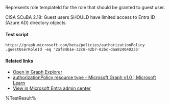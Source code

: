 Represents role templateId for the role that should be granted to guest user.

CISA SCuBA 2.18: Guest users SHOULD have limited access to Entra ID (Azure AD) directory objects.

#### Test script
```
https://graph.microsoft.com/beta/policies/authorizationPolicy
.guestUserRoleId -eq '2af84b1e-32c8-42b7-82bc-daa82404023b'
```

#### Related links

- [Open in Graph Explorer](https://developer.microsoft.com/en-us/graph/graph-explorer?request=policies/authorizationPolicy&method=GET&version=beta&GraphUrl=https://graph.microsoft.com)
- [authorizationPolicy resource type - Microsoft Graph v1.0 | Microsoft Learn](https://learn.microsoft.com/en-us/graph/api/resources/authorizationpolicy)
- [View in Microsoft Entra admin center](https://entra.microsoft.com/#view/Microsoft_AAD_IAM/AllowlistPolicyBlade)

<!--- Results --->
%TestResult%

